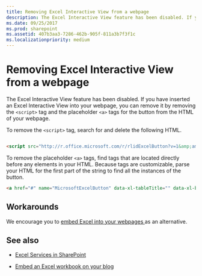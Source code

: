```yaml
---
title: Removing Excel Interactive View from a webpage
description: The Excel Interactive View feature has been disabled. If you have inserted an Excel Interactive View into your webpage, you can remove it by removing the  `<script>` tag and the placeholder `<a>` tags for the button from the HTML of your webpage.
ms.date: 09/25/2017
ms.prod: sharepoint
ms.assetid: 407b3aa3-7286-462b-905f-811a3b7f3f1c
ms.localizationpriority: medium
---
```



# Removing Excel Interactive View from a webpage

The Excel Interactive View feature has been disabled. If you have inserted an Excel Interactive View into your webpage, you can remove it by removing the  `<script>` tag and the placeholder `<a>` tags for the button from the HTML of your webpage.




To remove the  `<script>` tag, search for and delete the following HTML.


```HTML

<script src="http://r.office.microsoft.com/r/rlidExcelButton?v=1&amp;amp;kip=1" type="text/javascript"></script>
```

To remove the placeholder  `<a>` tags, find <a> tags that are located directly before any <table> elements in your HTML. Because <a> tags are customizable, parse your HTML for the first part of the string to find all the instances of the button.


```HTML
<a href="#" name="MicrosoftExcelButton" data-xl-tableTitle="" data-xl-buttonStyle="Standard" data-xl-fileName="Book1" data-xl-attribution="" ></a>
```


## Workarounds

We encourage you to  [embed Excel into your webpages ](https://support.office.com/article/Share-it-Embed-an-Excel-workbook-on-your-blog-804e1845-5662-487e-9b38-f96307144081?ui=en-US&amp;rs=en-AU&amp;ad=AU) as an alternative.




## See also
<a name="bk_addresources"> </a>


-  [Excel Services in SharePoint](excel-services-in-sharepoint.md)


-  [Embed an Excel workbook on your blog](https://support.office.com/article/Share-it-Embed-an-Excel-workbook-on-your-blog-804e1845-5662-487e-9b38-f96307144081?ui=en-US&amp;rs=en-AU&amp;ad=AU)



